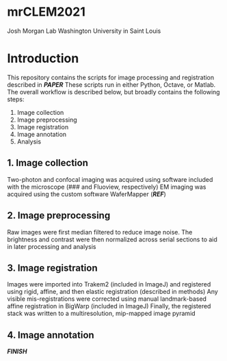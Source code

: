# mrCLEM2021
Josh Morgan Lab
Washington University in Saint Louis

# Introduction
This repository contains the scripts for image processing and registration described in ***PAPER***
These scripts run in either Python, Octave, or Matlab. The overall workflow is described below, but broadly contains the following steps:
1. Image collection
2. Image preprocessing
3. Image registration
4. Image annotation
5. Analysis

## 1. Image collection
Two-photon and confocal imaging was acquired using software included with the microscope (### and Fluoview, respectively)
EM imaging was acquired using the custom software WaferMapper (***REF***)

## 2. Image preprocessing
Raw images were first median filtered to reduce image noise. The brightness and contrast were then normalized across serial sections to aid in later processing and analysis

## 3. Image registration
Images were imported into Trakem2 (included in ImageJ) and registered using rigid, affine, and then elastic registration (described in methods)
Any visible mis-registrations were corrected using manual landmark-based affine registration in BigWarp (included in ImageJ)
Finally, the registered stack was written to a multiresolution, mip-mapped image pyramid

## 4. Image annotation


***FINISH***
